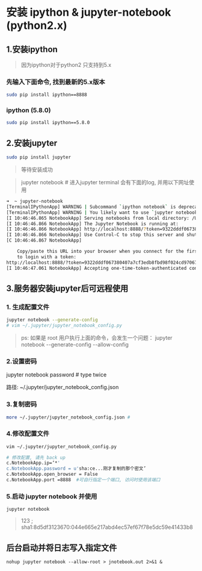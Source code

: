 # 安装 ipython & jupyter-notebook (python2.x)


## 1.安装ipython
> 因为ipython对于python2 只支持到5.x

### 先输入下面命令, 找到最新的5.x版本

```bash
sudo pip install ipython==8888
```

### ipython (5.8.0)

```bash
sudo pip install ipython==5.8.0
```

## 2.安装jupyter

```bash
sudo pip install jupyter
```

> 等待安装成功

> jupyter notebook # 进入jupyter terminal 会有下面的log, 并用以下网址使用

```bash
➜  ~ jupyter-notebook
[TerminalIPythonApp] WARNING | Subcommand `ipython notebook` is deprecated and will be removed in future versions.
[TerminalIPythonApp] WARNING | You likely want to use `jupyter notebook` in the future
[I 10:46:46.865 NotebookApp] Serving notebooks from local directory: /Users/chenpeng
[I 10:46:46.866 NotebookApp] The Jupyter Notebook is running at:
[I 10:46:46.866 NotebookApp] http://localhost:8888/?token=9322dddf067380407a7cf3edb8fbd98f024cd970674c16e6
[I 10:46:46.866 NotebookApp] Use Control-C to stop this server and shut down all kernels (twice to skip confirmation).
[C 10:46:46.867 NotebookApp]

    Copy/paste this URL into your browser when you connect for the first time,
    to login with a token:
http://localhost:8888/?token=9322dddf067380407a7cf3edb8fbd98f024cd970674c16e6
[I 10:46:47.061 NotebookApp] Accepting one-time-token-authenticated connection from ::1
```

## 3.服务器安装jupyter后可远程使用

### 1. 生成配置文件

```bash
jupyter notebook --generate-config
# vim ~/.jupyter/jupyter_notebook_config.py
```

> ps:
如果是 root 用户执行上面的命令，会发生一个问题：
jupyter notebook --generate-config --allow-config

### 2.设置密码 

jupyter notebook password # type twice

路径: ~/.jupyter/jupyter_notebook_config.json

### 3.复制密码
```bash
more ~/.jupyter/jupyter_notebook_config.json #
```

### 4.修改配置文件

```bash
vim ~/.jupyter/jupyter_notebook_config.py

# 修改配置, 请先 back up
c.NotebookApp.ip=‘*'
c.NotebookApp.password = u'sha:ce...刚才复制的那个密文’
c.NotebookApp.open_browser = False
c.NotebookApp.port =8888  #可自行指定一个端口, 访问时使用该端口
```

### 5.启动 jupyter notebook 并使用

```bash
jupyter notebook
```

> 123 ; sha1:8d5df3123670:044e665e217abd4ec57ef67f78e5dc59e41433b8


## 后台启动并将日志写入指定文件

```
nohup jupyter notebook --allow-root > jnotebook.out 2>&1 &
```
